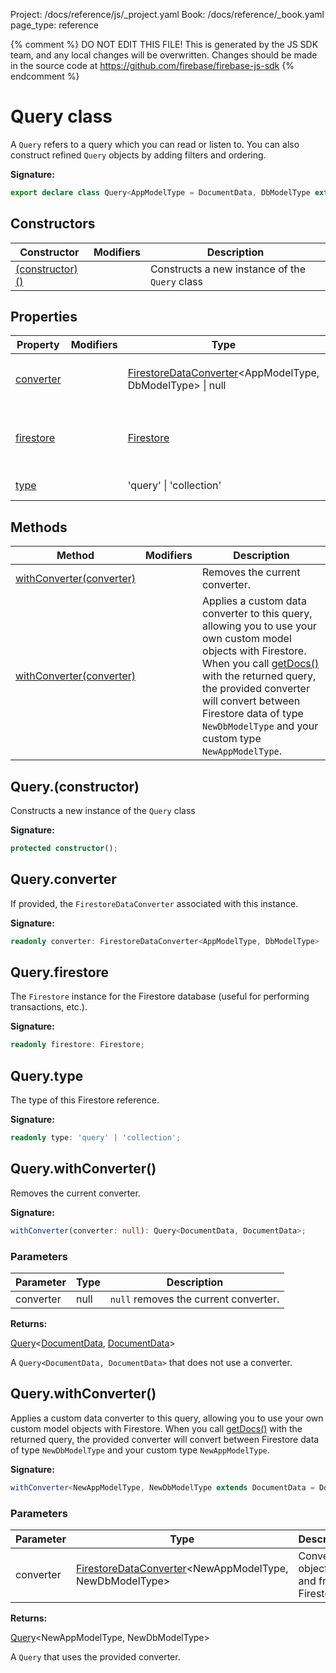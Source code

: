 Project: /docs/reference/js/_project.yaml
Book: /docs/reference/_book.yaml
page_type: reference

{% comment %}
DO NOT EDIT THIS FILE!
This is generated by the JS SDK team, and any local changes will be
overwritten. Changes should be made in the source code at
https://github.com/firebase/firebase-js-sdk
{% endcomment %}

# Query class
A `Query` refers to a query which you can read or listen to. You can also construct refined `Query` objects by adding filters and ordering.

<b>Signature:</b>

```typescript
export declare class Query<AppModelType = DocumentData, DbModelType extends DocumentData = DocumentData> 
```

## Constructors

|  Constructor | Modifiers | Description |
|  --- | --- | --- |
|  [(constructor)()](./firestore_.query.md#queryconstructor) |  | Constructs a new instance of the <code>Query</code> class |

## Properties

|  Property | Modifiers | Type | Description |
|  --- | --- | --- | --- |
|  [converter](./firestore_.query.md#queryconverter) |  | [FirestoreDataConverter](./firestore_.firestoredataconverter.md#firestoredataconverter_interface)<!-- -->&lt;AppModelType, DbModelType&gt; \| null | If provided, the <code>FirestoreDataConverter</code> associated with this instance. |
|  [firestore](./firestore_.query.md#queryfirestore) |  | [Firestore](./firestore_.firestore.md#firestore_class) | The <code>Firestore</code> instance for the Firestore database (useful for performing transactions, etc.). |
|  [type](./firestore_.query.md#querytype) |  | 'query' \| 'collection' | The type of this Firestore reference. |

## Methods

|  Method | Modifiers | Description |
|  --- | --- | --- |
|  [withConverter(converter)](./firestore_.query.md#querywithconverter) |  | Removes the current converter. |
|  [withConverter(converter)](./firestore_.query.md#querywithconverter) |  | Applies a custom data converter to this query, allowing you to use your own custom model objects with Firestore. When you call [getDocs()](./firestore_.md#getdocs) with the returned query, the provided converter will convert between Firestore data of type <code>NewDbModelType</code> and your custom type <code>NewAppModelType</code>. |

## Query.(constructor)

Constructs a new instance of the `Query` class

<b>Signature:</b>

```typescript
protected constructor();
```

## Query.converter

If provided, the `FirestoreDataConverter` associated with this instance.

<b>Signature:</b>

```typescript
readonly converter: FirestoreDataConverter<AppModelType, DbModelType> | null;
```

## Query.firestore

The `Firestore` instance for the Firestore database (useful for performing transactions, etc.).

<b>Signature:</b>

```typescript
readonly firestore: Firestore;
```

## Query.type

The type of this Firestore reference.

<b>Signature:</b>

```typescript
readonly type: 'query' | 'collection';
```

## Query.withConverter()

Removes the current converter.

<b>Signature:</b>

```typescript
withConverter(converter: null): Query<DocumentData, DocumentData>;
```

### Parameters

|  Parameter | Type | Description |
|  --- | --- | --- |
|  converter | null | <code>null</code> removes the current converter. |

<b>Returns:</b>

[Query](./firestore_.query.md#query_class)<!-- -->&lt;[DocumentData](./firestore_.documentdata.md#documentdata_interface)<!-- -->, [DocumentData](./firestore_.documentdata.md#documentdata_interface)<!-- -->&gt;

A `Query<DocumentData, DocumentData>` that does not use a converter.

## Query.withConverter()

Applies a custom data converter to this query, allowing you to use your own custom model objects with Firestore. When you call [getDocs()](./firestore_.md#getdocs) with the returned query, the provided converter will convert between Firestore data of type `NewDbModelType` and your custom type `NewAppModelType`<!-- -->.

<b>Signature:</b>

```typescript
withConverter<NewAppModelType, NewDbModelType extends DocumentData = DocumentData>(converter: FirestoreDataConverter<NewAppModelType, NewDbModelType>): Query<NewAppModelType, NewDbModelType>;
```

### Parameters

|  Parameter | Type | Description |
|  --- | --- | --- |
|  converter | [FirestoreDataConverter](./firestore_.firestoredataconverter.md#firestoredataconverter_interface)<!-- -->&lt;NewAppModelType, NewDbModelType&gt; | Converts objects to and from Firestore. |

<b>Returns:</b>

[Query](./firestore_.query.md#query_class)<!-- -->&lt;NewAppModelType, NewDbModelType&gt;

A `Query` that uses the provided converter.

